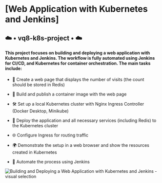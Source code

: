 # [Web Application with Kubernetes and Jenkins]
## ☁️ • vq8-k8s-project • ☁️
#### This project focuses on building and deploying a web application with Kubernetes and Jenkins. The workflow is fully automated using Jenkins for CI/CD, and Kubernetes for container orchestration. The main tasks include:

- 🔢 Create a web page that displays the number of visits (the count should be stored in Redis)

- 🐳 Build and publish a container image with the web page

- 🛠️ Set up a local Kubernetes cluster with Nginx Ingress Controller (Docker Desktop, Minikube)

- 🚀 Deploy the application and all necessary services (including Redis) to the Kubernetes cluster

- 🌐 Configure Ingress for routing traffic

- 🌍 Demonstrate the setup in a web browser and show the resources created in Kubernetes

- 🔄 Automate the process using Jenkins

![Building and Deploying a Web Application with Kubernetes and Jenkins - visual selection](https://github.com/user-attachments/assets/ad5e6b3d-e5e2-44b9-9eb5-a4c03788cd6b)
